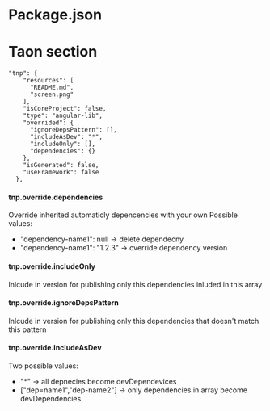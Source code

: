 # Package.json

# Taon section
```
"tnp": {
    "resources": [
      "README.md",
      "screen.png"
    ],
    "isCoreProject": false,
    "type": "angular-lib",
    "overrided": {
      "ignoreDepsPattern": [],
      "includeAsDev": "*",
      "includeOnly": [],
      "dependencies": {}
    },
    "isGenerated": false,
    "useFramework": false
  },
```
#### tnp.override.dependencies
Override inherited automaticly depencencies with your own
Possible values:
 - "dependency-name1": null -> delete dependecny
 - "dependency-name1": "1.2.3" -> override dependency version

#### tnp.override.includeOnly
Inlcude in version for publishing only this 
dependencies inluded in this array

#### tnp.override.ignoreDepsPattern
Inlcude in version for publishing only this 
dependencies that doesn't match this pattern


#### tnp.override.includeAsDev
Two possible values:
  - "*" -> all depnecies become devDependevices
  - ["dep=name1","dep-name2"] -> only dependencies in array become devDependencies
